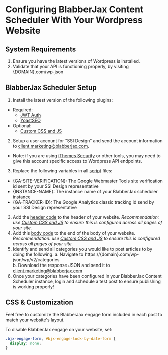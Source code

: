 # Configuring BlabberJax Content Scheduler With Your Wordpress Website

## System Requirements
1. Ensure you have the latest versions of Wordpress is installed.
2. Validate that your API is functioning properly, by visiting {DOMAIN}.com/wp-json

## BlabberJax Scheduler Setup
1. Install the latest version of the following plugins: 
 - Required:
   - [JWT Auth](https://wordpress.org/plugins/jwt-auth/)
   - [YoastSEO](https://yoast.com/wordpress/plugins/)
 - Optional: 
   - [Custom CSS and JS](https://wordpress.org/plugins/custom-css-js/)
2. Setup a user account for “SSI Design” and send the account information to [client.marketing@blabberjax.com](mailto:client.marketing@blabberjax.com).
 - Note: if you are using [iThemes Security](https://ithemes.com/security/) or other tools, you may need to give this account specific access to Wordpress API endpoints. 
3. Replace the following variables in all [script](/scripts) files:
 - {GA-SITE-VERIFICATION}: The Google Webmaster Tools site verification id sent by your SSI Design representative
 - {INSTANCE-NAME}: The instance name of your BlabberJax scheduler instance
 - {GA-TRACKER-ID}: The Google Analytics classic tracking id send by your SSI Design representative
3. Add the [header code](scripts/header.html) to the header of your website.
*Recommendation: use [Custom CSS and JS](https://wordpress.org/plugins/custom-css-js/) to ensure this is configured across all pages of your site.*
4. Add this [body code](scripts/body.html) to the end of the body of your website. 
*Recommendation: use [Custom CSS and JS](https://wordpress.org/plugins/custom-css-js/) to ensure this is configured across all pages of your site.*
5. Identify and send all categories you would like to post articles to by doing the following:
  a. Navigate to https://{domain}.com/wp-json/wp/v2/categories  
  b. Download the response JSON and send it to [client.marketing@blabberjax.com](mailto:client.marketing@blabberjax.com)
6. Once your categories have been configured in your BlabberJax Content Scheduler instance, login and schedule a test post to ensure publishing is working properly!

## CSS & Customization
Feel free to customize the BlabberJax engage form included in each post to match your website's layout.  

To disable BlabberJax engage on your website, set:
```css
.bjx-engage-form, #bjx-engage-lock-by-date-form {
  display: none;
}
```
